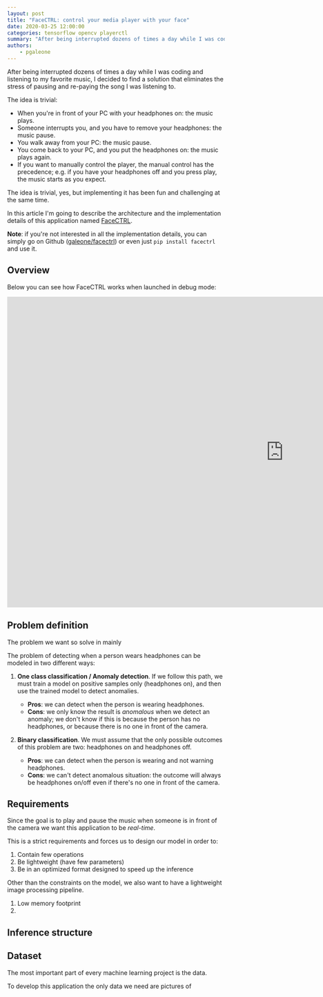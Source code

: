 ```yaml
---
layout: post
title: "FaceCTRL: control your media player with your face"
date: 2020-03-25 12:00:00
categories: tensorflow opencv playerctl
summary: "After being interrupted dozens of times a day while I was coding and listening to my favorite music, I decided to find a solution that eliminates the stress of pausing and re-paying the song I was listening to. The solution is machine learning based application developed with TensorFlow 2, OpenCV, and Playerctl."
authors:
    - pgaleone
---
```


After being interrupted dozens of times a day while I was coding and listening to my favorite music, I decided to find a solution that eliminates the stress of pausing and re-paying the song I was listening to.

The idea is trivial:

- When you're in front of your PC with your headphones on: the music plays.
- Someone interrupts you, and you have to remove your headphones: the music pause.
- You walk away from your PC: the music pause.
- You come back to your PC, and you put the headphones on: the music plays again.
- If you want to manually control the player, the manual control has the precedence; e.g. if you have your headphones off and you press play, the music starts as you expect.

The idea is trivial, yes, but implementing it has been fun and challenging at the same time.

In this article I'm going to describe the architecture and the implementation details of this application named [FaceCTRL](https://github.com/galeone/facectrl).

**Note**: if you're not interested in all the implementation details, you can simply go on Github ([galeone/facectrl](https://github.com/galeone/facectrl)) or even just `pip install facectrl` and use it.

## Overview

Below you can see how FaceCTRL works when launched in debug mode:

<iframe width="1280" height="720" src="https://www.youtube.com/embed/48N4IU5XB6c" frameborder="0" allow="accelerometer; autoplay; encrypted-media; gyroscope; picture-in-picture" allowfullscreen></iframe>





## Problem definition

The problem we want so solve in mainly

The problem of detecting when a person wears headphones can be modeled in two different ways:

1. **One class classification / Anomaly detection**. If we follow this path, we must train a model on positive samples only (headphones on), and then use the trained model to detect anomalies.

    - **Pros**: we can detect when the person is wearing headphones.
    - **Cons**: we only know the result is *anomalous* when we detect an anomaly; we don't know if this is because the person has no headphones, or because there is no one in front of the camera.

2. **Binary classification**. We must assume that the only possible outcomes of this problem are two: headphones on and headphones off.

   - **Pros**: we can detect when the person is wearing and not warning headphones.
   - **Cons**: we can't detect anomalous situation: the outcome will always be headphones on/off even if there's no one in front of the camera.

## Requirements

Since the goal is to play and pause the music when someone is in front of the camera we want this application to be *real-time*.

This is a strict requirements and forces us to design our model in order to:

1. Contain few operations
2. Be lightweight (have few parameters)
3. Be in an optimized format designed to speed up the inference

Other than the constraints on the model, we also want to have a lightweight image processing pipeline.

1. Low memory footprint
2. 

## Inference structure




 
## Dataset

The most important part of every machine learning project is the data.

To develop this application the only data we need are pictures of 
